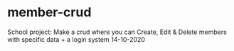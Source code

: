 # member-crud
School project: Make a crud where you can Create, Edit &amp; Delete members with specific data + a login system 14-10-2020

